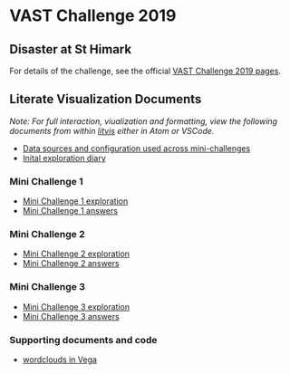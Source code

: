 # VAST Challenge 2019

## Disaster at St Himark

For details of the challenge, see the official [VAST Challenge 2019 pages](https://vast-challenge.github.io/2019/).

## Literate Visualization Documents

_Note: For full interaction, viualization and formatting, view the following documents from within [litvis](https://github.com/gicentre/litvis) either in Atom or VSCode._

- [Data sources and configuration used across mini-challenges](./dataAndConfig.md)
- [Inital exploration diary](./diary.md)

### Mini Challenge 1

- [Mini Challenge 1 exploration](./mc1Exploration.md)
- [Mini Challenge 1 answers](./mc1Answers.md)

### Mini Challenge 2

- [Mini Challenge 2 exploration](./mc2Exploration.md)
- [Mini Challenge 2 answers](./mc2Answers.md)

### Mini Challenge 3

- [Mini Challenge 3 exploration](./mc3Exploration.md)
- [Mini Challenge 3 answers](./mc3Answers.md)

### Supporting documents and code

- [wordclouds in Vega](./wordcloud.md)
